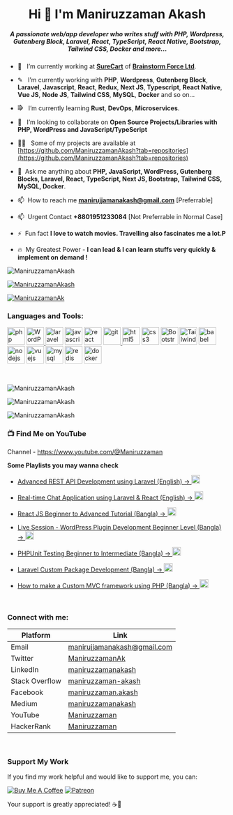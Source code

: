 <h1 align="center">Hi 👋 I'm Maniruzzaman Akash</h1>

<h5 align="center">A passionate web/app developer who writes stuff with PHP, Wordpress, Gutenberg Block, Laravel, React, TypeScript, React Native, Bootstrap, Tailwind CSS, Docker and more...</h5>

- 🔭 &nbsp; I’m currently working at **[SureCart](https://surecart.com)** of **[Brainstorm Force Ltd](https://brainstormforce.com)**.

- ✎ &nbsp; I’m currently working with **PHP**, **Wordpress**, **Gutenberg Block**, **Laravel**, **Javascript**, **React**, **Redux**, **Next JS**, **Typescript**, **React Native**, **Vue JS**, **Node JS**, **Tailwind CSS**, **MySQL**, **Docker** and so on...

- ⭆ &nbsp; I’m currently learning **Rust**, **DevOps**, **Microservices**.

- 👯 &nbsp; I’m looking to collaborate on **Open Source Projects/Libraries with PHP, WordPress and JavaScript/TypeScript**

- 👨‍💻 &nbsp; Some of my projects are available at [https://github.com/ManiruzzamanAkash?tab=repositories](https://github.com/ManiruzzamanAkash?tab=repositories)

- 💬 &nbsp;Ask me anything about **PHP, JavaScript, WordPress, Gutenberg Blocks, Laravel, React, TypeScript, Next JS, Bootstrap, Tailwind CSS, MySQL, Docker**.

- 📫 &nbsp;How to reach me **manirujjamanakash@gmail.com** [Preferrable]

- 📫 &nbsp;Urgent Contact **+8801951233084** [Not Preferrable in Normal Case]

- ⚡ &nbsp;Fun fact **I love to watch movies. Travelling also fascinates me a lot.P**

- 🔥 &nbsp;My Greatest Power - **I can lead & I can learn stuffs very quickly & implement on demand !**

<p align="left"> <img src="https://komarev.com/ghpvc/?username=ManiruzzamanAkash&label=Profile%20views&color=0e75b6&style=flat" alt="ManiruzzamanAkash" /> </p>

<p align="left"> <a href="https://github.com/ryo-ma/github-profile-trophy"><img src="https://github-profile-trophy.vercel.app/?username=ManiruzzamanAkash" alt="ManiruzzamanAkash" /></a> </p>

<p align="left"> <a href="https://twitter.com/ManiruzzamanAk" target="blank"><img src="https://img.shields.io/twitter/follow/ManiruzzamanAk?logo=twitter&style=for-the-badge" alt="ManiruzzamanAk" /></a> </p>
<h3 align="left">Languages and Tools:</h3>

<p align="left">
<a href="https://www.php.net" target="_blank"> <img src="https://img.icons8.com/color/48/000000/php.png" alt="php" width="40" height="40"/></a>
<a href="https://wordpress.org" target="_blank">
<img src="https://img.icons8.com/color/48/000000/wordpress.png" alt="WordPress" width="40" height="40"/>
</a>
<a href="https://laravel.com/" target="_blank"> <img src="https://img.icons8.com/fluent/48/000000/laravel.png" alt="laravel" width="40" height="40"/></a>
<a href="https://developer.mozilla.org/en-US/docs/Web/JavaScript" target="_blank"> <img src="https://img.icons8.com/color/48/000000/javascript.png" alt="javascript" width="40" height="40"/></a>
<a href="https://reactjs.org/" target="_blank"> <img src="https://img.icons8.com/plasticine/48/000000/react.png" alt="react" width="40" height="40"/></a>
<a href="https://git-scm.com/" target="_blank">
<img src="https://www.vectorlogo.zone/logos/git-scm/git-scm-icon.svg" alt="git" width="40" height="40"/>
</a>
<a href="https://www.w3.org/html/" target="_blank"> <img src="https://img.icons8.com/dusk/64/000000/html-5.png" alt="html5" width="40" height="40"/></a>
<a href="https://www.w3schools.com/css/" target="_blank"> <img src="https://img.icons8.com/color/48/000000/css3.png" alt="css3" width="40" height="40"/></a>
<a href="https://getbootstrap.com" target="_blank"> <img src="https://img.icons8.com/color/48/000000/bootstrap.png" alt="Bootstrap CSS" width="40" height="40"/></a>
<a href="https://tailwindcss.com/" target="_blank"> <img src="https://static-00.iconduck.com/assets.00/tailwind-css-icon-96x58-3fmpj8co.png" alt="Tailwind CSS" width="40" height="40"/></a>
<a href="https://babeljs.io/" target="_blank"> <img src="https://img.icons8.com/wired/64/000000/babel.png" alt="babel" width="40" height="40"/></a>
<a href="https://nodejs.org" target="_blank"> <img src="https://img.icons8.com/color/48/000000/nodejs.png" alt="nodejs" width="40" height="40"/></a>
<a href="https://vuejs.org/" target="_blank"> <img src="https://img.icons8.com/color/48/000000/vue-js.png" alt="vuejs" width="40" height="40"/></a>
<a href="https://www.mysql.com/" target="_blank"> <img src="https://img.icons8.com/color/48/000000/mysql.png" alt="mysql" width="40" height="40"/></a>
<a href="https://redis.io" target="_blank"> <img src="https://img.icons8.com/color/48/000000/redis.png" alt="redis" width="40" height="40"/></a>
<a href="https://www.docker.com/" target="_blank"> <img src="https://img.icons8.com/color/48/000000/docker.png" alt="docker" width="40" height="40"/></a>

</p>

<br />
<p align="left"><img src="https://github-readme-stats.vercel.app/api/top-langs?username=ManiruzzamanAkash&show_icons=true&locale=en&layout=compact&theme=radical" alt="ManiruzzamanAkash" /></p>

<p><img align="center" src="https://github-readme-stats.vercel.app/api?username=ManiruzzamanAkash&show_icons=true&locale=en&theme=radical" alt="ManiruzzamanAkash" /></p>

<p><img align="center" src="https://github-readme-streak-stats.herokuapp.com/?user=ManiruzzamanAkash&theme=radical" alt="ManiruzzamanAkash" /></p>

### 📺 Find Me on YouTube
Channel - https://www.youtube.com/@Maniruzzaman

**Some Playlists you may wanna check**
<!-- YOUTUBE:START -->

- [Advanced REST API Development using Laravel (English) → <img src="https://upload.wikimedia.org/wikipedia/commons/e/ec/YouTube_play_button_circular_%282013-2017%29.svg" width="20">](https://www.youtube.com/playlist?list=PL_ftyCsXJUO6O7L5j9Ps295a2C3dSfuvj)

- [Real-time Chat Application using Laravel & React (English) → <img src="https://upload.wikimedia.org/wikipedia/commons/e/ec/YouTube_play_button_circular_%282013-2017%29.svg" width="20">](https://www.youtube.com/playlist?list=PL_ftyCsXJUO5n_vN0f2UFwt3UYRnrNOid)

- [React JS Beginner to Advanced Tutorial (Bangla) → <img src="https://upload.wikimedia.org/wikipedia/commons/e/ec/YouTube_play_button_circular_%282013-2017%29.svg" width="20">](https://www.youtube.com/playlist?list=PL_ftyCsXJUO7QUnhrNkwoBkKRLbHvh8LF)

- [Live Session - WordPress Plugin Development Beginner Level (Bangla) → <img src="https://upload.wikimedia.org/wikipedia/commons/e/ec/YouTube_play_button_circular_%282013-2017%29.svg" width="20">](https://www.youtube.com/watch?v=k6Wy1QlV99E&list=PL_ftyCsXJUO7pHb3x6l4VK4HcV6r8AbUl)

- [PHPUnit Testing Beginner to Intermediate (Bangla) → <img src="https://upload.wikimedia.org/wikipedia/commons/e/ec/YouTube_play_button_circular_%282013-2017%29.svg" width="20">](https://www.youtube.com/watch?v=ltW5z4Qh0dc&list=PL_ftyCsXJUO7_rOuWYJuqphLZQdOOGYU1)

- [Laravel Custom Package Development (Bangla) → <img src="https://upload.wikimedia.org/wikipedia/commons/e/ec/YouTube_play_button_circular_%282013-2017%29.svg" width="20">](https://www.youtube.com/watch?v=B5gasze0WRQ)

- [How to make a Custom MVC framework using PHP (Bangla) → <img src="https://upload.wikimedia.org/wikipedia/commons/e/ec/YouTube_play_button_circular_%282013-2017%29.svg" width="20">](https://www.youtube.com/watch?v=9TK-J0RtXpM)


  <!-- YOUTUBE:END -->
  <br />

<h3 align="left">Connect with me:</h3>

| Platform | Link |
|----------|------|
| Email | [manirujjamanakash@gmail.com](mailto:manirujjamanakash@gmail.com) |
| Twitter | [ManiruzzamanAk](https://twitter.com/ManiruzzamanAk) |
| LinkedIn | [maniruzzamanakash](https://www.linkedin.com/in/maniruzzamanakash/) |
| Stack Overflow | [maniruzzaman-akash](https://stackoverflow.com/users/5543577/maniruzzaman-akash) |
| Facebook | [maniruzzaman.akash](https://fb.com/maniruzzaman.akash) |
| Medium | [maniruzzamanakash](https://maniruzzamanakash.medium.com/) |
| YouTube | [Maniruzzaman](https://www.youtube.com/channel/UCHNblf0ynrP1DvoIO-ikgGg) |
| HackerRank | [Maniruzzaman](https://www.hackerrank.com/Maniruzzaman) |

<br />

### Support My Work

If you find my work helpful and would like to support me, you can:

[![Buy Me A Coffee](https://img.shields.io/badge/Buy%20Me%20A%20Coffee-FFDD00?style=for-the-badge&logo=buy-me-a-coffee&logoColor=black)](https://www.buymeacoffee.com/maniruzzaman)
[![Patreon](https://img.shields.io/badge/Patreon-F96854?style=for-the-badge&logo=patreon&logoColor=white)](https://www.patreon.com/maniruzzaman)

Your support is greatly appreciated! ☕🍕